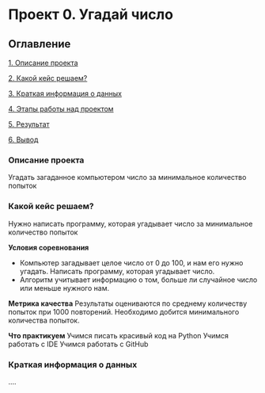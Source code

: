 #  Проект 0. Угадай число

## Оглавление
[1. Описание проекта](https://github.com/DmitryOvchinnicov/data_science_cource/tree/main/project_0/README.md#Описание-проекта) 

[2. Какой кейс решаем?](https://github.com/DmitryOvchinnicov/data_science_cource/tree/main/project_0/README.md#Какой-кейс-решаем)

[3. Краткая информация о данных](https://github.com/DmitryOvchinnicov/data_science_cource/tree/main/project_0/README.md#Краткая-информация-о-данных)

[4. Этапы работы над проектом](https://github.com/DmitryOvchinnicov/data_science_cource/tree/main/project_0/README.md#Этапы-работы-над-проектом)

[5. Результат](https://github.com/DmitryOvchinnicov/data_science_cource/tree/main/project_0/README.md#Результат)

[6. Вывод](https://github.com/DmitryOvchinnicov/data_science_cource/tree/main/project_0/README.md#Вывод)

### Описание проекта
Угадать загаданное компьютером число за минимальное количество попыток


### Какой кейс решаем?
Нужно написать программу, которая угадывает число за минимальное количество попыток

**Условия соревнования**
- Компьютер загадывает целое число от 0 до 100, и нам его нужно угадать. Написать программу, которая угадывает число.
- Алгоритм учитывает информацию о том, больше ли случайное число или меньше нужного нам.

**Метрика качества**
Результаты оцениваются по среднему количеству попыток при 1000 повторений.
Необходимо добится минимального количества попыток.

**Что практикуем**
Учимся писать красивый код на Python
Учимся работать с IDE
Учимся работать с GitHub


### Краткая информация о данных
....
